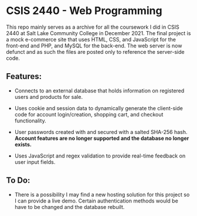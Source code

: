 CSIS 2440 - Web Programming
======
This repo mainly serves as a archive for all the coursework I did in CSIS 2440 at Salt Lake Community College in December 2021. The final project is a mock e-commerce site that uses HTML, CSS, and JavaScript for the front-end and PHP, and MySQL for the back-end. The web server is now defunct and as such the files are posted only to reference the server-side code. 

Features:
----------------
- Connects to an external database that holds information on registered users and products for sale.

- Uses cookie and session data to dynamically generate the client-side code for account login/creation, shopping cart, and checkout functionality.

- User passwords created with and secured with a salted SHA-256 hash. **Account features are no longer supported and the database no longer exists.**

- Uses JavaScript and regex validation to provide real-time feedback on user input fields.

To Do:
----------------
- There is a possibility I may find a new hosting solution for this project so I can provide a live demo. Certain authentication methods would be have to be changed and the database rebuilt.